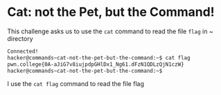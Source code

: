 # Cat: not the Pet, but the Command!
This challenge asks us to use the `cat` command to read the file `flag` in ~ directory
```bash
Connected!
hacker@commands~cat-not-the-pet-but-the-command:~$ cat flag
pwn.college{0A-aJiG7v8iujpdpGHlDx1_Ng61.dFzN1QDLzQjN1czW}
hacker@commands~cat-not-the-pet-but-the-command:~$
```
I use the `cat flag` command to read the file flag

